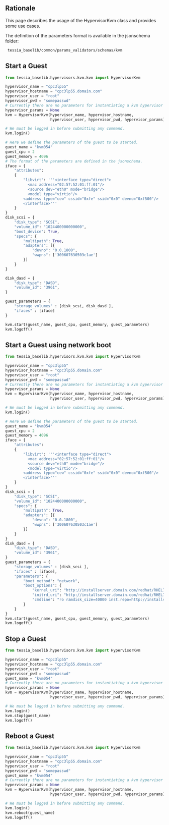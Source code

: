 <!--
Copyright 2016, 2017 IBM Corp.

Licensed under the Apache License, Version 2.0 (the "License");
you may not use this file except in compliance with the License.
You may obtain a copy of the License at

   http://www.apache.org/licenses/LICENSE-2.0

Unless required by applicable law or agreed to in writing, software
distributed under the License is distributed on an "AS IS" BASIS,
WITHOUT WARRANTIES OR CONDITIONS OF ANY KIND, either express or implied.
See the License for the specific language governing permissions and
limitations under the License.
-->
## Rationale

This page describes the usage of the HypervisorKvm class and provides some use cases.

The definition of the parameters format is available in the jsonschema folder:

```bash
 tessia_baselib/common/params_validators/schemas/kvm
```

## Start a Guest

```python
from tessia_baselib.hypervisors.kvm.kvm import HypervisorKvm

hypervisor_name = "cpc3lp55"
hypervisor_hostname = "cpc3lp55.domain.com"
hypervisor_user = "root"
hypervisor_pwd = "somepasswd"
# Currently there are no parameters for instantiating a kvm hypervisor
hypervisor_params = None
kvm = HypervisorKvm(hypervisor_name, hypervisor_hostname,
                    hypervisor_user, hypervisor_pwd, hypervisor_params)

# We must be logged in before submitting any command.
kvm.login()

# Here we define the parameters of the guest to be started.
guest_name = "kvm054"
guest_cpu = 2
guest_memory = 4096
# The format of the parameters are defined in the jsonschema.
iface = {
    "attributes":
    {
        "libvirt": '''<interface type="direct">
          <mac address="02:57:52:01:ff:01"/>
          <source dev="eth0" mode="bridge"/>
          <model type="virtio"/>
        <address type="ccw" cssid="0xfe" ssid="0x0" devno="0xf500"/>
        </interface>'''
    }
}
disk_scsi = {
    "disk_type": "SCSI",
    "volume_id": "1024400000000000",
    "boot_device": True,
    "specs": {
        "multipath": True,
        "adapters": [{
            "devno": "0.0.1800",
            "wwpns": ['300607630503c1ae']
        }]
    }
}

disk_dasd = {
    "disk_type": "DASD",
    "volume_id": "3961",
}

guest_parameters = {
    "storage_volumes" : [disk_scsi, disk_dasd ],
    "ifaces" : [iface]
}

kvm.start(guest_name, guest_cpu, guest_memory, guest_parameters)
kvm.logoff()
```

## Start a Guest using network boot

```python
from tessia_baselib.hypervisors.kvm.kvm import HypervisorKvm

hypervisor_name = "cpc3lp55"
hypervisor_hostname = "cpc3lp55.domain.com"
hypervisor_user = "root"
hypervisor_pwd = "somepasswd"
# Currently there are no parameters for instantiating a kvm hypervisor
hypervisor_params = None
kvm = HypervisorKvm(hypervisor_name, hypervisor_hostname,
                    hypervisor_user, hypervisor_pwd, hypervisor_params)

# We must be logged in before submitting any command.
kvm.login()

# Here we define the parameters of the guest to be started.
guest_name = "kvm054"
guest_cpu = 2
guest_memory = 4096
iface = {
    "attributes":
    {
        "libvirt": '''<interface type="direct">
          <mac address="02:57:52:01:ff:01"/>
          <source dev="eth0" mode="bridge"/>
          <model type="virtio"/>
        <address type="ccw" cssid="0xfe" ssid="0x0" devno="0xf500"/>
        </interface>'''
    }
}
disk_scsi = {
    "disk_type": "SCSI",
    "volume_id": "1024400000000000",
    "specs": {
        "multipath": True,
        "adapters": [{
            "devno": "0.0.1800",
            "wwpns": ['300607630503c1ae']
        }]
    }
}
disk_dasd = {
    "disk_type": "DASD",
    "volume_id": "3961",
}
guest_parameters = {
    "storage_volumes" : [disk_scsi ],
    "ifaces" : [iface],
    "parameters": {
        "boot_method": "network",
        "boot_options": {
            "kernel_uri": "http://installserver.domain.com/redhat/RHEL7.2/DVD/images/kernel.img",
            "initrd_uri": "http://installserver.domain.com/redhat/RHEL7.2/DVD/images/initrd.img",
            "cmdline": "ro ramdisk_size=40000 inst.repo=http://installserver.domain.com/redhat/RHEL7.2/DVD/ ip=192.168.5.54::192.168.5.1:22:kvm054.domain.com:eth0:none nameserver=192.168.15.241 inst.sshd inst.vnc inst.vncpassword=123456 inst.ks=http://install_server/anaconda-ks.cfg"
        }
    }
}
kvm.start(guest_name, guest_cpu, guest_memory, guest_parameters)
kvm.logoff()
```

## Stop a Guest
```python
from tessia_baselib.hypervisors.kvm.kvm import HypervisorKvm

hypervisor_name = "cpc3lp55"
hypervisor_hostname = "cpc3lp55.domain.com"
hypervisor_user = "root"
hypervisor_pwd = "somepasswd"
guest_name = "kvm054"
# Currently there are no parameters for instantiating a kvm hypervisor
hypervisor_params = None
kvm = HypervisorKvm(hypervisor_name, hypervisor_hostname,
                    hypervisor_user, hypervisor_pwd, hypervisor_params)

# We must be logged in before submitting any command.
kvm.login()
kvm.stop(guest_name)
kvm.logoff()
```

## Reboot a Guest
```python
from tessia_baselib.hypervisors.kvm.kvm import HypervisorKvm

hypervisor_name = "cpc3lp55"
hypervisor_hostname = "cpc3lp55.domain.com"
hypervisor_user = "root"
hypervisor_pwd = "somepasswd"
guest_name = "kvm054"
# Currently there are no parameters for instantiating a kvm hypervisor
hypervisor_params = None
kvm = HypervisorKvm(hypervisor_name, hypervisor_hostname,
                    hypervisor_user, hypervisor_pwd, hypervisor_params)

# We must be logged in before submitting any command.
kvm.login()
kvm.reboot(guest_name)
kvm.logoff()
```
